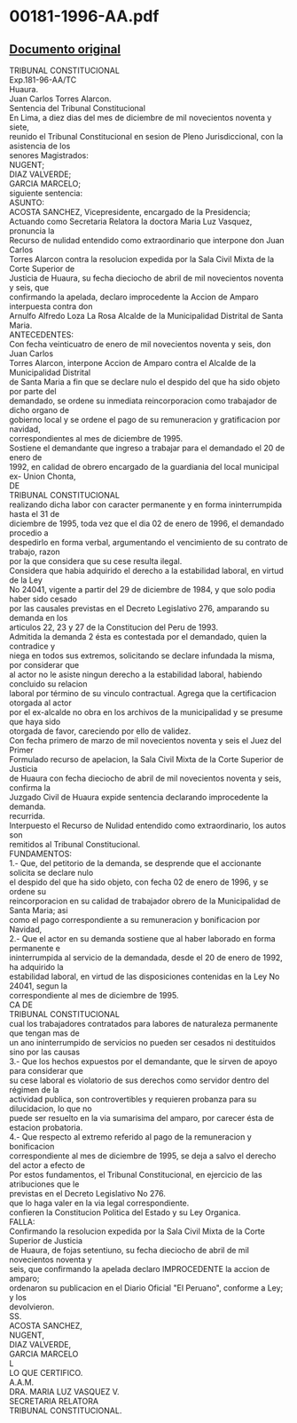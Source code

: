 
00181-1996-AA.pdf
=================
  
[Documento original](https://tc.gob.pe/jurisprudencia/1998/00181-1996-AA.pdf)  
---  
TRIBUNAL CONSTITUCIONAL  
Exp.181-96-AA/TC  
Huaura.  
Juan Carlos Torres Alarcon.  
Sentencia del Tribunal Constitucional  
En Lima, a diez dias del mes de diciembre de mil novecientos noventa y siete,  
reunido el Tribunal Constitucional en sesion de Pleno Jurisdiccional, con la asistencia de los  
senores Magistrados:  
NUGENT;  
DIAZ VALVERDE;  
GARCIA MARCELO;  
siguiente sentencia:  
ASUNTO:  
ACOSTA SANCHEZ, Vicepresidente, encargado de la Presidencia;  
Actuando como Secretaria Relatora la doctora Maria Luz Vasquez, pronuncia la  
Recurso de nulidad entendido como extraordinario que interpone don Juan Carlos  
Torres Alarcon contra la resolucion expedida por la Sala Civil Mixta de la Corte Superior de  
Justicia de Huaura, su fecha dieciocho de abril de mil novecientos noventa y seis, que  
confirmando la apelada, declaro improcedente la Accion de Amparo interpuesta contra don  
Arnulfo Alfredo Loza La Rosa Alcalde de la Municipalidad Distrital de Santa Maria.  
ANTECEDENTES:  
Con fecha veinticuatro de enero de mil novecientos noventa y seis, don Juan Carlos  
Torres Alarcon, interpone Accion de Amparo contra el Alcalde de la Municipalidad Distrital  
de Santa Maria a fin que se declare nulo el despido del que ha sido objeto por parte del  
demandado, se ordene su inmediata reincorporacion como trabajador de dicho organo de  
gobierno local y se ordene el pago de su remuneracion y gratificacion por navidad,  
correspondientes al mes de diciembre de 1995.  
Sostiene el demandante que ingreso a trabajar para el demandado el 20 de enero de  
1992, en calidad de obrero encargado de la guardiania del local municipal ex- Union Chonta,  
DE  
TRIBUNAL CONSTITUCIONAL  
realizando dicha labor con caracter permanente y en forma ininterrumpida hasta el 31 de  
diciembre de 1995, toda vez que el dia 02 de enero de 1996, el demandado procedio a  
despedirlo en forma verbal, argumentando el vencimiento de su contrato de trabajo, razon  
por la que considera que su cese resulta ilegal.  
Considera que habia adquirido el derecho a la estabilidad laboral, en virtud de la Ley  
No 24041, vigente a partir del 29 de diciembre de 1984, y que solo podia haber sido cesado  
por las causales previstas en el Decreto Legislativo 276, amparando su demanda en los  
articulos 22, 23 y 27 de la Constitucion del Peru de 1993.  
Admitida la demanda 2 ésta es contestada por el demandado, quien la contradice y  
niega en todos sus extremos, solicitando se declare infundada la misma, por considerar que  
al actor no le asiste ningun derecho a la estabilidad laboral, habiendo concluido su relacion  
laboral por término de su vinculo contractual. Agrega que la certificacion otorgada al actor  
por el ex-alcalde no obra en los archivos de la municipalidad y se presume que haya sido  
otorgada de favor, careciendo por ello de validez.  
Con fecha primero de marzo de mil novecientos noventa y seis el Juez del Primer  
Formulado recurso de apelacion, la Sala Civil Mixta de la Corte Superior de Justicia  
de Huaura con fecha dieciocho de abril de mil novecientos noventa y seis, confirma la  
Juzgado Civil de Huaura expide sentencia declarando improcedente la demanda.  
recurrida.  
Interpuesto el Recurso de Nulidad entendido como extraordinario, los autos son  
remitidos al Tribunal Constitucional.  
FUNDAMENTOS:  
1.- Que, del petitorio de la demanda, se desprende que el accionante solicita se declare nulo  
el despido del que ha sido objeto, con fecha 02 de enero de 1996, y se ordene su  
reincorporacion en su calidad de trabajador obrero de la Municipalidad de Santa Maria; asi  
como el pago correspondiente a su remuneracion y bonificacion por Navidad,  
2.- Que el actor en su demanda sostiene que al haber laborado en forma permanente e  
ininterrumpida al servicio de la demandada, desde el 20 de enero de 1992, ha adquirido la  
estabilidad laboral, en virtud de las disposiciones contenidas en la Ley No 24041, segun la  
correspondiente al mes de diciembre de 1995.  
CA DE  
TRIBUNAL CONSTITUCIONAL  
cual los trabajadores contratados para labores de naturaleza permanente que tengan mas de  
un ano ininterrumpido de servicios no pueden ser cesados ni destituidos sino por las causas  
3.- Que los hechos expuestos por el demandante, que le sirven de apoyo para considerar que  
su cese laboral es violatorio de sus derechos como servidor dentro del régimen de la  
actividad publica, son controvertibles y requieren probanza para su dilucidacion, lo que no  
puede ser resuelto en la via sumarisima del amparo, por carecer ésta de estacion probatoria.  
4.- Que respecto al extremo referido al pago de la remuneracion y bonificacion  
correspondiente al mes de diciembre de 1995, se deja a salvo el derecho del actor a efecto de  
Por estos fundamentos, el Tribunal Constitucional, en ejercicio de las atribuciones que le  
previstas en el Decreto Legislativo No 276.  
que lo haga valer en la via legal correspondiente.  
confieren la Constitucion Politica del Estado y su Ley Organica.  
FALLA:  
Confirmando la resolucion expedida por la Sala Civil Mixta de la Corte Superior de Justicia  
de Huaura, de fojas setentiuno, su fecha dieciocho de abril de mil novecientos noventa y  
seis, que confirmando la apelada declaro IMPROCEDENTE la accion de amparo;  
ordenaron su publicacion en el Diario Oficial "El Peruano", conforme a Ley; y los  
devolvieron.  
SS.  
ACOSTA SANCHEZ,  
NUGENT,  
DIAZ VALVERDE,  
GARCIA MARCELO  
 L  
LO QUE CERTIFICO.  
A.A.M.  
DRA. MARIA LUZ VASQUEZ V.  
SECRETARIA RELATORA  
TRIBUNAL CONSTITUCIONAL.